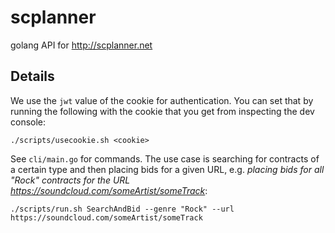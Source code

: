 # scplanner

golang API for http://scplanner.net

## Details

We use the `jwt` value of the cookie for authentication. You can set that by running the following with the cookie that you get from inspecting the dev console:

```
./scripts/usecookie.sh <cookie>
```

See `cli/main.go` for commands. The use case is searching for contracts of a certain type and then placing bids for a given URL, e.g. *placing bids for all "Rock" contracts for the URL https://soundcloud.com/someArtist/someTrack*:

```
./scripts/run.sh SearchAndBid --genre "Rock" --url https://soundcloud.com/someArtist/someTrack
```
